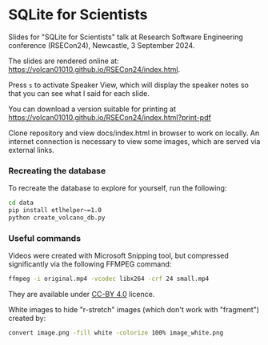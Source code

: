 # SQLite for Scientists

Slides for "SQLite for Scientists" talk at Research Software Engineering conference (RSECon24), Newcastle, 3 September 2024.

The slides are rendered online at: https://volcan01010.github.io/RSECon24/index.html.

Press `s` to activate Speaker View, which will display the speaker notes so that you can see what I said for each slide.

You can download a version suitable for printing at https://volcan01010.github.io/RSECon24/index.html?print-pdf

Clone repository and view docs/index.html in browser to work on locally. An internet connection is necessary to view some images, which are served via external links.

### Recreating the database

To recreate the database to explore for yourself, run the following:

```bash
cd data
pip install etlhelper~=1.0
python create_volcano_db.py
```

### Useful commands

Videos were created with Microsoft Snipping tool, but compressed significantly via the following FFMPEG command:

```bash
ffmpeg -i original.mp4 -vcodec libx264 -crf 24 small.mp4
```

They are available under [CC-BY 4.0](https://creativecommons.org/licenses/by/4.0/) licence.

White images to hide "r-stretch" images (which don't work with "fragment") created by:

```bash
convert image.png -fill white -colorize 100% image_white.png
```
